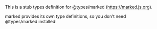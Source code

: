 This is a stub types definition for @types/marked (https://marked.js.org).

marked provides its own type definitions, so you don't need @types/marked installed!